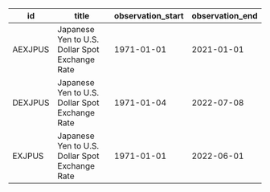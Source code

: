 | id      | title                                          | observation_start   | observation_end   |
|---------|------------------------------------------------|---------------------|-------------------|
| AEXJPUS | Japanese Yen to U.S. Dollar Spot Exchange Rate | 1971-01-01          | 2021-01-01        |
| DEXJPUS | Japanese Yen to U.S. Dollar Spot Exchange Rate | 1971-01-04          | 2022-07-08        |
| EXJPUS  | Japanese Yen to U.S. Dollar Spot Exchange Rate | 1971-01-01          | 2022-06-01        |